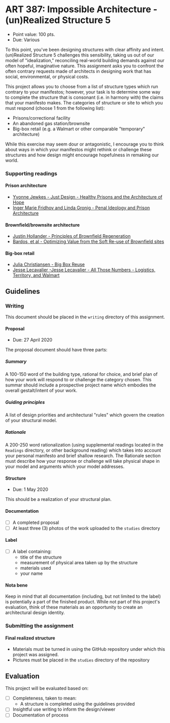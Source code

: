 # ART 387: Impossible Architecture - (un)Realized Structure 5

* Point value: 100 pts.
* Due: Various

To this point, you've been designing structures with clear affinity and intent. (un)Realized Structure 5 challenges this sensibility, taking us out of our model of "idealization," reconciling real-world building demands against our often hopeful, imaginative nature. This assignment asks you to confront the often contrary requests made of architects in designing work that has social, environmental, or physical costs.

This project allows you to choose from a list of structure types which run contrary to your manifestos; however, your task is to determine some way to complete the structure that is consonant (i.e. in harmony with) the claims that your manifesto makes. The categories of structure or site to which you must respond (choose 1 from the following list):

* Prisons/correctional facility
* An abandoned gas station/brownsite
* Big-box retail (e.g. a Walmart or other comparable "temporary" architecture)

While this exercise may seem dour or antagonistic, I encourage you to think about ways in which your manifestos might rethink or challenge these structures and how design might encourage hopefulness in remaking our world.

### Supporting readings

#### Prison architecture

* [Yvonne Jewkes - Just Design - Healthy Prisons and the Architecture of Hope](https://github.com/allegheny-college-art-387-spring-2020/realized-structure-5/blob/master/readings/Yvonne%20Jewkes%20-%20Just%20Design%20-%20Healthy%20Prisons%20and%20the%20Architecture%20of%20Hope.pdf)
* [Inger Marie Fridhov and Linda Gronig - Penal Ideology and Prison Architecture](https://github.com/allegheny-college-art-387-spring-2020/realized-structure-5/blob/master/readings/Inger%20Marie%20Fridhov%20and%20Linda%20Gronig%20-%20Penal%20Ideology%20and%20Prison%20Architecture.pdf)

#### Brownfield/brownsite architecture

* [Justin Hollander - Principles of Brownfield Regeneration](https://github.com/allegheny-college-art-387-spring-2020/realized-structure-5/blob/master/readings/Justin%20Hollander%20-%20Principles%20of%20Brownfield%20Regeneration.pdf)
* [Bardos, et al - Optimizing Value from the Soft Re-use of Brownfield sites](https://github.com/allegheny-college-art-387-spring-2020/realized-structure-5/blob/master/readings/Bardos%2C%20et%20al%20-%20Optimizing%20Value%20from%20the%20Soft%20Re-use%20of%20Brownfield%20sites.pdf)

#### Big-box retail

* [Julia Christiansen - Big Box Reuse](https://github.com/allegheny-college-art-387-spring-2020/realized-structure-5/blob/master/readings/Julia%20Christiansen%20-%20Big%20Box%20Reuse.pdf)
* [Jesse Lecavalier -Jesse Lecavalier - All Those Numbers - Logistics, Territory, and Walmart](https://github.com/allegheny-college-art-387-spring-2020/realized-structure-5/blob/master/readings/Jesse%20Lecavalier%20-%20All%20Those%20Numbers%20-%20Logistics%2C%20Territory%2C%20and%20Walmart.pdf)

## Guidelines

### Writing

This document should be placed in the `writing` directory of this assignment.
    
#### Proposal

* Due: 27 April 2020

The proposal document should have three parts:

##### Summary

A 100-150 word of the building type, rational for choice, and brief plan of how your work will respond to or challenge the category chosen. This summar should include a prospective project name which embodies the overall gestalt/intent of your work.

##### Guiding principles 

A list of design priorities and architectural "rules" which govern the creation of your structural model.

##### Rationale

A 200-250 word rationalization (using supplemental readings located in the `Readings` directory, or other background reading) which takes into account your personal manifesto and brief shallow research. The Rationale section must describe how your response or challenge will take physical shape in your model and arguments which your model addresses.

#### Structure

* Due: 1 May 2020

This should be a realization of your structural plan.
    
#### Documentation

- [ ] A completed proposal
- [ ] At least three (3) photos of the work uploaded to the `studies` directory

#### Label

- [ ] A label containing:
    * title of the structure
    * measurement of physical area taken up by the structure
    * materials used
    * your name

#### Nota bene

Keep in mind that all documentation (including, but not limited to the label) is potentially a part of the finished product. While not part of this project's evaluation, think of these materials as an opportunity to create an architectural design identity.

### Submitting the assignment

#### Final realized structure

* Materials must be turned in using the GitHub repository under which this project was assigned.
* Pictures must be placed in the `studies` directory of the repository

## Evaluation

This project will be evaluated based on:

- [ ] Completeness, taken to mean:
  * A structure is completed using the guidelines provided
- [ ] Insightful use writing to inform the design/viewer
- [ ] Documentation of process